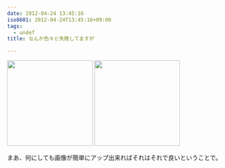 ```yaml
---
date: 2012-04-24 13:45:16
iso8601: 2012-04-24T13:45:16+09:00
tags:
  - undef
title: なんか色々と失敗してますが

---
```


<p>
<a href="https://www.nqou.net/images/2012-04-23%2015.53.00_1335242740104.jpg" rel="prettyPhoto[entry]" title="2012-04-23 15.53.00.jpg"><img src="https://www.nqou.net/images/2012-04-23%2015.53.00_1335242740104.jpg" width="200" /></a>
<a href="https://www.nqou.net/images/2012-04-23%2016.37.40_1335242754723.jpg" rel="prettyPhoto[entry]" title="2012-04-23 16.37.40.jpg"><img src="https://www.nqou.net/images/2012-04-23%2016.37.40_1335242754723.jpg" width="200" /></a>
</p>
<p>
まあ、何にしても画像が簡単にアップ出来ればそれはそれで良いということで。
</p>
    	